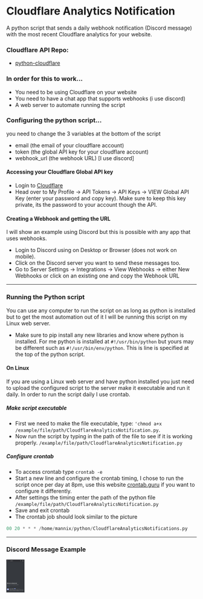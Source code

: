 # Cloudflare Analytics Notification

A python script that sends a daily webhook notification (Discord message) with the most recent Cloudflare analytics for your website.

### Cloudflare API Repo:
- [python-cloudflare](https://www.github.com/cloudflare/python-cloudflare)

### In order for this to work...
- You need to be using Cloudflare on your website
- You need to have a chat app that supports webhooks (i use discord)
- A web server to automate running the script

### Configuring the python script...
you need to change the 3 variables at the bottom of the script
- email (the email of your cloudflare account)
- token (the global API key for your cloudflare account)
- webhook_url (the webhook URL) [I use discord]

#### Accessing your Cloudflare Global API key
- Login to [Cloudflare](https://www.cloudflare.com)
- Head over to My Profile -> API Tokens -> API Keys -> VIEW Global API Key (enter your password and copy key). Make sure to keep this key private, its the password to your account though the API.

#### Creating a Webhook and getting the URL
I will show an example using Discord but this is possible with any app that uses webhooks.
- Login to Discord using on Desktop or Browser (does not work on mobile).
- Click on the Discord server you want to send these messages too.
- Go to Server Settings -> Integrations -> View Webhooks -> either New Webhooks or click on an existing one and copy the Webhook URL

---

### Running the Python script
You can use any computer to run the script on as long as python is installed but to get the most automation out of it I will be running this script on my Linux web server.
- Make sure to pip install any new libraries and know where python is installed. For me python is installed at ```#!/usr/bin/python``` but yours may be different such as ```#!/usr/bin/env/python```. This is line is specified at the top of the python script.

#### On Linux
If you are using a Linux web server and have python installed you just need to upload the configured script to the server make it executable and run it daily. In order to run the script daily I use crontab.

##### Make script executable
- First we need to make the file executable, type: ```'chmod a+x /example/file/path/CloudflareAnalyticsNotification.py```.
- Now run the script by typing in the path of the file to see if it is working properly. ```/example/file/path/CloudflareAnalyticsNotification.py```

##### Configure crontab
- To access crontab type ```crontab -e```
- Start a new line and configure the crontab timing, I chose to run the script once per day at 8pm, use this website [crontab.guru](https://www.crontab.guru/#00_20_*_*_*) if you want to configure it differently.
- After settings the timing enter the path of the python file ```/example/file/path/CloudflareAnalyticsNotification.py```
- Save and exit crontab
- The crontab job should look similar to the picture

```python
00 20 * * * /home/mannix/python/CloudflareAnalyticsNotifications.py
```

---

### Discord Message Example

<img src="discordMessageexample.jpg" width="48">
